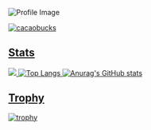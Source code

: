 ![Profile Image](https://github.com/cacaobucks/cacaobucks/blob/main/githubPFhead.png?raw=true)


<p align="left">
  <a href="https://github.com/cacaobucks/cacaobucks/">
    <img src="https://komarev.com/ghpvc/?username=cacaobucks" alt="cacaobucks" />
</p>

## Stats
![](http://github-profile-summary-cards.vercel.app/api/cards/profile-details?username=cacaobucks&theme=oldie)
![Top Langs](https://github-readme-stats.vercel.app/api/top-langs/?username=cacaobucks&show_icons=true&theme=oldie)
![Anurag's GitHub stats](https://github-readme-stats.vercel.app/api?username=cacaobucks&show_icons=true&theme=oldie)


## Trophy
![trophy](https://github-profile-trophy.vercel.app/?username=cacaobucks&theme=oldie)

